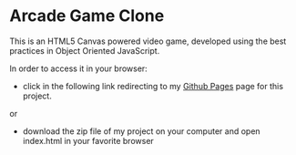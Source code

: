 # Arcade Game Clone

This is an HTML5 Canvas powered video game, developed using the best practices in Object Oriented JavaScript.

In order to access it in your browser:

* click in the following link redirecting to my [Github Pages](http://bjlaa.github.io/Arcade-Game-Clone) page for this project.

or

* download the zip file of my project on your computer and open index.html in your favorite browser

